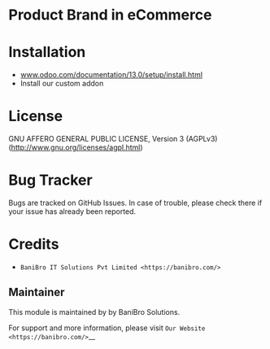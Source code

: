 Product Brand in eCommerce
==========================

Installation
============
- www.odoo.com/documentation/13.0/setup/install.html
- Install our custom addon

License
=======
GNU AFFERO GENERAL PUBLIC LICENSE, Version 3 (AGPLv3)
(http://www.gnu.org/licenses/agpl.html)

Bug Tracker
===========
Bugs are tracked on GitHub Issues. In case of trouble, please check there if your issue has already been reported.

Credits
=======
* `BaniBro IT Solutions Pvt Limited <https://banibro.com/>`



Maintainer
----------

This module is maintained by by BaniBro Solutions.

For support and more information, please visit `Our Website <https://banibro.com/>`__

